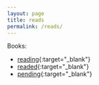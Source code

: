 ```yaml
---
layout: page
title: reads
permalink: /reads/
---
```


Books:

- [reading](http://app.sintinta.com/reading/chabierlorenzo){:target="_blank"}
- [readed](http://app.sintinta.com/readed/chabierlorenzo){:target="_blank"}
- [pending](http://app.sintinta.com/pending/chabierlorenzo){:target="_blank"}